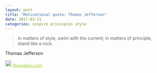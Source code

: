 ```yaml
---
layout: post
title: "Motivational quote: Thomas Jefferson"
date: 2017-03-11
categories: inspire principles style
---
```

> In matters of style, swim with the current; in matters of principle, stand like a rock.

Thomas Jefferson

<span style="z-index:50;font-size:0.9em;"><img src="https://theysaidso.com/branding/theysaidso.png" height="20" width="20" alt="theysaidso.com"/><a href="https://theysaidso.com" title="Powered by quotes from theysaidso.com" style="color: #9fcc25; margin-left: 4px; vertical-align: middle;">theysaidso.com</a></span>
